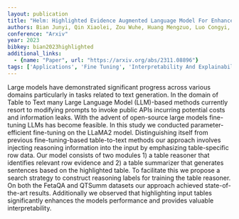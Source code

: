 ```yaml
---
layout: publication
title: "Helm: Highlighted Evidence Augmented Language Model For Enhanced Table-to-text Generation"
authors: Bian Junyi, Qin Xiaolei, Zou Wuhe, Huang Mengzuo, Luo Congyi, Zhang Ke, Zhang Weidong
conference: "Arxiv"
year: 2023
bibkey: bian2023highlighted
additional_links:
  - {name: "Paper", url: "https://arxiv.org/abs/2311.08896"}
tags: ['Applications', 'Fine Tuning', 'Interpretability And Explainability', 'Language Modeling', 'Pretraining Methods', 'Prompting', 'Reinforcement Learning', 'Tools', 'Training Techniques']
---
```

Large models have demonstrated significant progress across various domains particularly in tasks related to text generation. In the domain of Table to Text many Large Language Model (LLM)-based methods currently resort to modifying prompts to invoke public APIs incurring potential costs and information leaks. With the advent of open-source large models fine-tuning LLMs has become feasible. In this study we conducted parameter-efficient fine-tuning on the LLaMA2 model. Distinguishing itself from previous fine-tuning-based table-to-text methods our approach involves injecting reasoning information into the input by emphasizing table-specific row data. Our model consists of two modules 1) a table reasoner that identifies relevant row evidence and 2) a table summarizer that generates sentences based on the highlighted table. To facilitate this we propose a search strategy to construct reasoning labels for training the table reasoner. On both the FetaQA and QTSumm datasets our approach achieved state-of-the-art results. Additionally we observed that highlighting input tables significantly enhances the models performance and provides valuable interpretability.
